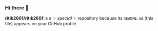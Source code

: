 ### Hi there 👋


**ritik2601/ritik2601** is a ✨ _special_ ✨ repository because its `README.md` (this file) appears on your GitHub profile.











